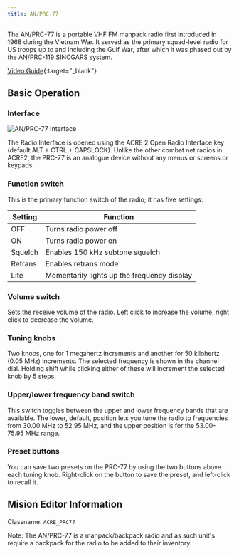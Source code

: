 ```yaml
---
title: AN/PRC-77
---
```


The AN/PRC-77 is a portable VHF FM manpack radio first introduced in 1968 during the Vietnam War. It served as the primary squad-level radio for US troops up to and including the Gulf War, after which it was phased out by the AN/PRC-119 SINCGARS system.

[Video Guide](https://www.youtube.com/watch?v=afHOS8-4_FQ){:target="_blank"}

## Basic Operation

### Interface

![AN/PRC-77 Interface](/images/radios/an-prc-77_interface.png)

The Radio Interface is opened using the ACRE 2 Open Radio Interface key (default ALT + CTRL + CAPSLOCK). Unlike the other combat net radios in ACRE2, the PRC-77 is an analogue device without any menus or screens or keypads.

### Function switch

This is the primary function switch of the radio; it has five settings:

| Setting | Function |
| -------- | -------- |
| OFF   | Turns radio power off   |
| ON   | Turns radio power on   |
| Squelch | Enables 150 kHz subtone squelch   |
| Retrans | Enables retrans mode   |
| Lite | Momentarily lights up the frequency display   |

### Volume switch

Sets the receive volume of the radio. Left click to increase the volume, right click to decrease the volume.

### Tuning knobs

Two knobs, one for 1 megahertz increments and another for 50 kilohertz (0.05 MHz) increments. The selected frequency is shown in the channel dial. Holding shift while clicking either of these will increment the selected knob by 5 steps.

### Upper/lower frequency band switch

This switch toggles between the upper and lower frequency bands that are available. The lower, default, position lets you tune the radio to frequencies from 30.00 MHz to 52.95 MHz, and the upper position is for the  53.00-75.95 MHz range.

### Preset buttons

You can save two presets on the PRC-77 by using the two buttons above each tuning knob. Right-click on the button to save the preset, and left-click to recall it.

## Mision Editor Information

Classname: `ACRE_PRC77`

Note: The AN/PRC-77 is a manpack/backpack radio and as such unit's require a backpack for the radio to be added to their inventory.
